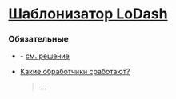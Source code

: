 # [Шаблонизатор LoDash](https://learn.javascript.ru/template-lodash)

### Обязательные
 
* []() - [см. решение]()

* [Какие обработчики сработают?]()
  > ...
